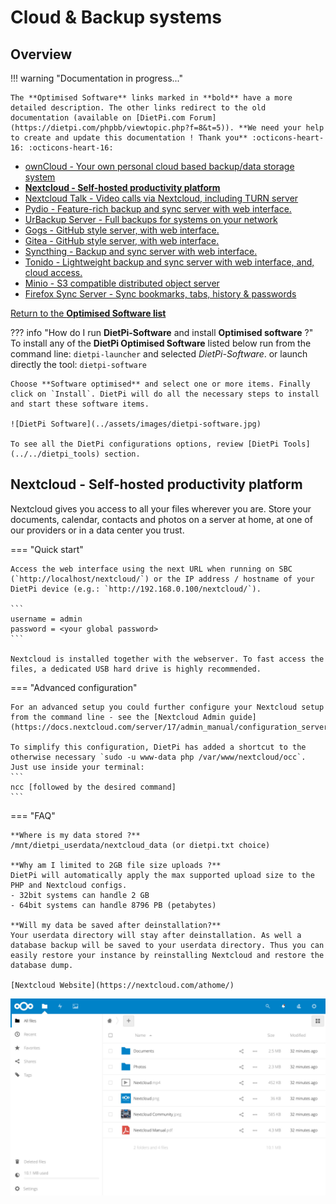 # Cloud & Backup systems

## Overview

!!! warning "Documentation in progress..."

    The **Optimised Software** links marked in **bold** have a more detailed description. The other links redirect to the old documentation (available on [DietPi.com Forum](https://dietpi.com/phpbb/viewtopic.php?f=8&t=5)). **We need your help to create and update this documentation ! Thank you** :octicons-heart-16: :octicons-heart-16:

- [ownCloud - Your own personal cloud based backup/data storage system](https://dietpi.com/phpbb/viewtopic.php?f=8&t=5#p47)  
- [**Nextcloud - Self-hosted productivity platform**](#nextcloud-self-hosted-productivity-platform)  
- [Nextcloud Talk - Video calls via Nextcloud, including TURN server](https://dietpi.com/phpbb/viewtopic.php?p=15227#p15227)  
- [Pydio - Feature-rich backup and sync server with web interface.](https://dietpi.com/phpbb/viewtopic.php?p=1064#p1064)  
- [UrBackup Server - Full backups for systems on your network](https://dietpi.com/phpbb/viewtopic.php?p=65#p65)  
- [Gogs - GitHub style server, with web interface.](https://dietpi.com/phpbb/viewtopic.php?f=8&t=5&start=70#p2187)  
- [Gitea - GitHub style server, with web interface.](https://dietpi.com/phpbb/viewtopic.php?p=9863#p9863)  
- [Syncthing - Backup and sync server with web interface.](https://dietpi.com/phpbb/viewtopic.php?f=8&t=5&start=70#p2363)  
- [Tonido - Lightweight backup and sync server with web interface, and, cloud access.](https://dietpi.com/phpbb/viewtopic.php?f=8&t=5&start=90#p6476)  
- [Minio - S3 compatible distributed object server](https://dietpi.com/phpbb/viewtopic.php?p=9121#p9121)  
- [Firefox Sync Server - Sync bookmarks, tabs, history & passwords](https://dietpi.com/phpbb/viewtopic.php?p=24713#p24713)  

[Return to the **Optimised Software list**](../../dietpi_optimised_software)

??? info "How do I run **DietPi-Software** and install **Optimised software** ?"
    To install any of the **DietPi Optimised Software** listed below run from the command line:
    ```
    dietpi-launcher
    ```
    and selected _DietPi-Software_. or launch directly the tool:
    ```
    dietpi-software
    ```

    Choose **Software optimised** and select one or more items. Finally click on `Install`. DietPi will do all the necessary steps to install and start these software items.

    ![DietPi Software](../assets/images/dietpi-software.jpg)

    To see all the DietPi configurations options, review [DietPi Tools](../../dietpi_tools) section.

## Nextcloud - Self-hosted productivity platform

Nextcloud gives you access to all your files wherever you are. Store your documents, calendar, contacts and photos on a server at home, at one of our providers or in a data center you trust.

=== "Quick start"

    Access the web interface using the next URL when running on SBC (`http://localhost/nextcloud/`) or the IP address / hostname of your DietPi device (e.g.: `http://192.168.0.100/nextcloud/`).

    ```
    username = admin
    password = <your global password>
    ```

    Nextcloud is installed together with the webserver. To fast access the files, a dedicated USB hard drive is highly recommended.

=== "Advanced configuration"

    For an advanced setup you could further configure your Nextcloud setup from the command line - see the [Nextcloud Admin guide](https://docs.nextcloud.com/server/17/admin_manual/configuration_server/occ_command.html).

    To simplify this configuration, DietPi has added a shortcut to the otherwise necessary `sudo -u www-data php /var/www/nextcloud/occ`. Just use inside your terminal:
    ```
    ncc [followed by the desired command]
    ```

=== "FAQ"

    **Where is my data stored ?**
    /mnt/dietpi_userdata/nextcloud_data (or dietpi.txt choice)

    **Why am I limited to 2GB file size uploads ?**
    DietPi will automatically apply the max supported upload size to the PHP and Nextcloud configs.
    - 32bit systems can handle 2 GB
    - 64bit systems can handle 8796 PB (petabytes)

    **Will my data be saved after deinstallation?**
    Your userdata directory will stay after deinstallation. As well a database backup will be saved to your userdata directory. Thus you can easily restore your instance by reinstalling Nextcloud and restore the database dump.

    [Nextcloud Website](https://nextcloud.com/athome/)

![DietPi-Software-Nextcloud](../assets/images/dietpi-software-cloud-nextcloud.jpg)

